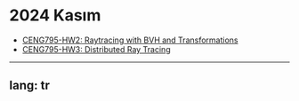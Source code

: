 # 2024 Kasım

- [CENG795-HW2: Raytracing with BVH and Transformations](/gönderiler/2024/11/ceng795-hw2)
- [CENG795-HW3: Distributed Ray Tracing](/gönderiler/2024/11/ceng795-hw3)

---
lang: tr
---
